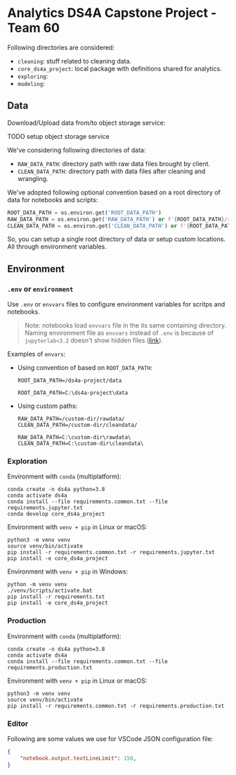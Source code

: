 # Analytics DS4A Capstone Project - Team 60

Following directories are considered:
- `cleaning`: stuff related to cleaning data.
- `core_ds4a_project`: local package with definitions shared for analytics.
- `exploring`:
- `modeling`:

## Data

Download/Upload data from/to object storage service:

TODO setup object storage service

We've considering following directories of data:

- `RAW_DATA_PATH`: directory path with raw data files brought by client.
- `CLEAN_DATA_PATH`: directory path with data files after cleaning and wrangling.

We've adopted following optional convention based on a root directory of data for notebooks and scripts:

```python
ROOT_DATA_PATH = os.environ.get('ROOT_DATA_PATH')
RAW_DATA_PATH = os.environ.get('RAW_DATA_PATH') or f'{ROOT_DATA_PATH}/raw'
CLEAN_DATA_PATH = os.environ.get('CLEAN_DATA_PATH') or f'{ROOT_DATA_PATH}/clean'
```

So, you can setup a single root directory of data or setup custom locations. All through environment variables.

## Environment

### `.env` or `environment`

Use `.env` or `envvars` files to configure environment variables for scritps and notebooks.

> Note: notebooks load `envvars` file in the its same containing directory. Naming environment file as `envvars` instead of `.env` is because of `jupyterlab<3.2` doesn't show hidden files ([link](https://github.com/jupyterlab/jupyterlab/issues/2049)).

Examples of `envars`:

- Using convention of based on `ROOT_DATA_PATH`:
    ```
    ROOT_DATA_PATH=/ds4a-project/data
    ```

    ```
    ROOT_DATA_PATH=C:\ds4a-project\data
    ```

- Using custom paths:
    ```
    RAW_DATA_PATH=/custom-dir/rawdata/
    CLEAN_DATA_PATH=/custom-dir/cleandata/
    ```

    ```
    RAW_DATA_PATH=C:\custom-dir\rawdata\
    CLEAN_DATA_PATH=C:\custom-dir\cleandata\
    ```

### Exploration

Environment with `conda` (multiplatform):
```
conda create -n ds4a python=3.8
conda activate ds4a
conda install --file requirements.common.txt --file requirements.jupyter.txt
conda develop core_ds4a_project
```

Environment with `venv + pip` in Linux or macOS:
```
python3 -m venv venv
source venv/bin/activate
pip install -r requirements.common.txt -r requirements.jupyter.txt
pip install -e core_ds4a_project
```

Environment with `venv + pip` in Windows:
```
python -m venv venv
./venv/Scripts/activate.bat
pip install -r requirements.txt
pip install -e core_ds4a_project
```

### Production

Environment with `conda` (multiplatform):
```
conda create -n ds4a python=3.8
conda activate ds4a
conda install --file requirements.common.txt --file requirements.production.txt
```

Environment with `venv + pip` in Linux or macOS:
```
python3 -m venv venv
source venv/bin/activate
pip install -r requirements.common.txt -r requirements.production.txt
```


### Editor

Following are some values we use for VSCode JSON configuration file:
```json
{
    "notebook.output.textLineLimit": 150,
}
```

